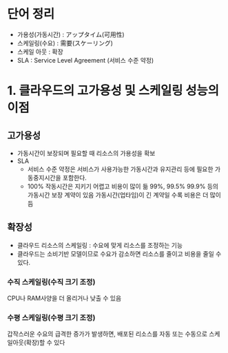 # 단어 정리
- 가용성(가동시간) : アップタイム(可用性)
- 스케일링(수요) : 需要(スケーリング)
- 스케일 아웃 : 확장
- SLA : Service Level Agreement (서비스 수준 약정)

# 1. 클라우드의 고가용성 및 스케일링 성능의 이점
## 고가용성
- 가동시간이 보장되며 필요할 때 리소스의 가용성을 확보
- SLA
    - 서비스 수준 약정은 서비스가 사용가능한 가동시간과 유지관리 등에 필요한 가동중지시간을 포함한다. 
    - 100% 작동시간은 지키기 어렵고 비용이 많이 듦 99%, 99.5% 99.9% 등의 가동시간 보장 계약이 있음 가동시간(업타임)이 긴 계약일 수록 비용은 더 많이 듬
## 확장성
- 클라우드 리소스의 스케일링 : 수요에 맞게 리소스를 조정하는 기능
- 클라우드는 소비기반 모델이므로 수요가 감소하면 리소스를 줄이고 비용을 줄일 수 있다.
### 수직 스케일링(수직 크기 조정)
CPU나 RAM사양을 더 올리거나 낮출 수 있음
### 수평 스케일링(수평 크기 조정)
갑작스러운 수요의 급격한 증가가 발생하면, 배포된 리소스를 자동 또는 수동으로 스케일아웃(확장)할 수 있다

